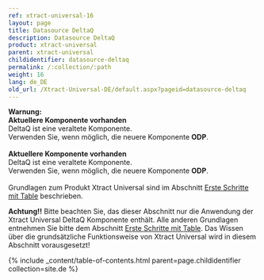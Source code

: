 ```yaml
---
ref: xtract-universal-16
layout: page
title: Datasource DeltaQ
description: Datasource DeltaQ
product: xtract-universal
parent: xtract-universal
childidentifier: datasource-deltaq
permalink: /:collection/:path
weight: 16
lang: de_DE
old_url: /Xtract-Universal-DE/default.aspx?pageid=datasource-deltaq
---
```


<div class="alert alert-warning">
  <i class="fas fa-exclamation-triangle"></i> <strong>Warnung:
  <br>Aktuellere Komponente vorhanden</strong> <br>
   DeltaQ ist eine veraltete Komponente.<br>
 Verwenden Sie, wenn möglich, die neuere Komponente <strong>ODP</strong>.
</div><br>

<div class="alert alert-warning">
  <i class="fas fa-exclamation-triangle"></i> <strong>Aktuellere Komponente vorhanden</strong> <br>
   DeltaQ ist eine veraltete Komponente.<br>
 Verwenden Sie, wenn möglich, die neuere Komponente <strong>ODP</strong>.
</div><br>

<div class="alert alert-info">
  <i class="fas fa-info-circle"></i> Grundlagen zum Produkt Xtract Universal sind im Abschnitt <a href="https://help.theobald-software.com/de/xtract-universal/erste-schritte-mit-table" class="alert-link">Erste Schritte mit Table</a> beschrieben.<br>
</div>


**Achtung!!** Bitte beachten Sie, das dieser Abschnitt nur die Anwendung der Xtract Universal DeltaQ Komponente enthält. Alle anderen Grundlagen entnehmen Sie bitte dem Abschnitt [Erste Schritte mit Table](https://help.theobald-software.com/de/xtract-universal/erste-schritte-mit-table). Das Wissen über die grundsätzliche Funktionsweise von Xtract Universal wird in diesem Abschnitt vorausgesetzt!

{% include _content/table-of-contents.html parent=page.childidentifier collection=site.de %}